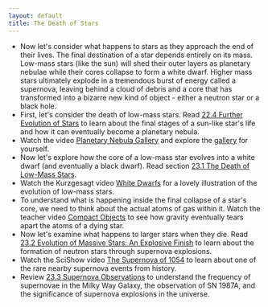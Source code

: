 ```yaml
---
layout: default
title: The Death of Stars
---
```


- Now let's consider what happens to stars as they approach the end of their lives. The final destination of a star depends entirely on its mass. Low-mass stars (like the sun) will shed their outer layers as planetary nebulae while their cores collapse to form a white dwarf. Higher mass stars ultimately explode in a tremendous burst of energy called a supernova, leaving behind a cloud of debris and a core that has transformed into a bizarre new kind of object - either a neutron star or a black hole.
- First, let's consider the death of low-mass stars. Read [22.4 Further Evolution of Stars](https://openstax.org/books/astronomy-2e/pages/22-4-further-evolution-of-stars) to learn about the final stages of a sun-like star's life and how it can eventually become a planetary nebula.
- Watch the video [Planetary Nebula Gallery](https://youtu.be/YxAR_a0mfiQ) and explore the [gallery](https://docs.google.com/presentation/d/e/2PACX-1vS63wkDLMXL49VV7ZCUYL18TkqYHuT9bIYSPph1AG_V8HZSych53_-A0D8WYJmWU6Llh91Y1KQcuViW/pub?start=true&loop=false&delayms=3000) for yourself. 
- Now let's explore how the core of a low-mass star evolves into a white dwarf (and eventually a black dwarf). Read section [23.1 The Death of Low-Mass Stars](https://openstax.org/books/astronomy-2e/pages/23-1-the-death-of-low-mass-stars).
- Watch the Kurzgesagt video [White Dwarfs](https://youtu.be/qsN1LglrX9s?si=kfuVyYlm8CtRLIZE) for a lovely illustration of the evolution of low-mass stars. 
- To understand what is happening inside the final collapse of a star's core, we need to think about the actual atoms of gas within it. Watch the teacher video [Compact Objects](https://www.youtube.com/watch?v=F32m8k7Tihs) to see how gravity eventually tears apart the atoms of a dying star. 
- Now let's examine what happens to larger stars when they die. Read [23.2 Evolution of Massive Stars: An Explosive Finish](https://openstax.org/books/astronomy-2e/pages/23-2-evolution-of-massive-stars-an-explosive-finish) to learn about the formation of neutron stars through supernova explosions.
- Watch the SciShow video [The Supernova of 1054](https://youtu.be/Bw-NtS3lM9w?si=O_ff562wVGasikGw) to learn about one of the rare nearby supernova events from history. 
- Review [23.3 Supernova Observations](https://openstax.org/books/astronomy-2e/pages/23-3-supernova-observations) to understand the frequency of supernovae in the Milky Way Galaxy, the observation of SN 1987A, and the significance of supernova explosions in the universe.

